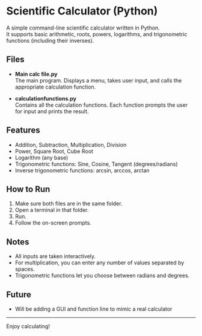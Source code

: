 # Scientific Calculator (Python)

A simple command-line scientific calculator written in Python.  
It supports basic arithmetic, roots, powers, logarithms, and trigonometric functions (including their inverses).

## Files

- **Main calc file.py**  
  The main program. Displays a menu, takes user input, and calls the appropriate calculation function.

- **calculationfunctions.py**  
  Contains all the calculation functions. Each function prompts the user for input and prints the result.

## Features

- Addition, Subtraction, Multiplication, Division
- Power, Square Root, Cube Root
- Logarithm (any base)
- Trigonometric functions: Sine, Cosine, Tangent (degrees/radians)
- Inverse trigonometric functions: arcsin, arccos, arctan

## How to Run

1. Make sure both files are in the same folder.
2. Open a terminal in that folder.
3. Run.
4. Follow the on-screen prompts.

## Notes

- All inputs are taken interactively.
- For multiplication, you can enter any number of values separated by spaces.
- Trigonometric functions let you choose between radians and degrees.

## Future
- Will be adding a GUI and function line to mimic a real calculator

---

Enjoy calculating!
